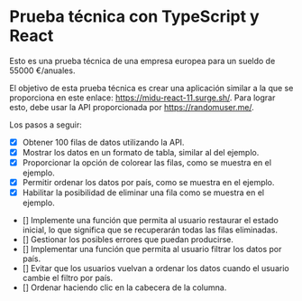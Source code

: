 # Prueba técnica con TypeScript y React

Esto es una prueba técnica de una empresa europea para un sueldo de 55000 €/anuales.

El objetivo de esta prueba técnica es crear una aplicación similar a la que se proporciona en este enlace: <https://midu-react-11.surge.sh/>. Para lograr esto, debe usar la API proporcionada por <https://randomuser.me/>.

Los pasos a seguir:

- [x] Obtener 100 filas de datos utilizando la API.
- [x] Mostrar los datos en un formato de tabla, similar al del ejemplo.
- [x] Proporcionar la opción de colorear las filas, como se muestra en el ejemplo.
- [x] Permitir ordenar los datos por país, como se muestra en el ejemplo.
- [x] Habilitar la posibilidad de eliminar una fila como se muestra en el ejemplo.
- [] Implemente una función que permita al usuario restaurar el estado inicial, lo que significa que se recuperarán todas las filas eliminadas.
- [] Gestionar los posibles errores que puedan producirse.
- [] Implementar una función que permita al usuario filtrar los datos por país.
- [] Evitar que los usuarios vuelvan a ordenar los datos cuando el usuario cambie el filtro por país.
- [] Ordenar haciendo clic en la cabecera de la columna.
